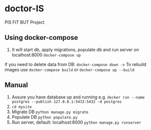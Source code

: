 # doctor-IS
PIS FIT BUT Project


## Using docker-compose
1. It will start db, apply migrations, populate db and run server on  localhost:8000
`docker-compose up`

If you need to delete data from DB:
`docker-compose down -v`
To rebuild images use `docker-compose build` or `docker-compose up --build`

## Manual
1. Assure you have database up and running
e.g. `docker run --name postgres --publish 127.0.0.1:5432:5432 -d postgres`
2. `cd mysite`
3. Migrate DB
`python manage.py migrate`
4. Populate DB
`python populate.py`
5. Run server, default: localhost:8000
`python manage.py runserver`
